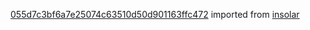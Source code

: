 [055d7c3bf6a7e25074c63510d50d901163ffc472](https://github.com/insolar/insolar/commit/055d7c3bf6a7e25074c63510d50d901163ffc472) imported from [insolar](https://github.com/insolar/insolar)
